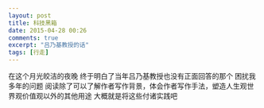 ```yaml
---
layout: post
title: 科技黑箱
date: 2015-04-28 00:26
comments: true
excerpt: "吕乃基教授的话"
tags: [行走]
---
```

在这个月光皎洁的夜晚
终于明白了当年吕乃基教授也没有正面回答的那个
困扰我多年的问题
阅读除了可以了解作者写作背景，体会作者写作手法，塑造人生观世界观价值观以外的其他用途
大概就是将这些付诸实践吧
